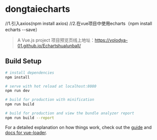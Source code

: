 # dongtaiecharts
//1.引入axios(npm install axios)
//2.在vue项目中使用echarts（npm install echarts --save）
> A Vue.js project
项目预览页线上地址：https://volodya-01.github.io/Echartshualunball/
## Build Setup

``` bash
# install dependencies
npm install

# serve with hot reload at localhost:8080
npm run dev

# build for production with minification
npm run build

# build for production and view the bundle analyzer report
npm run build --report
```

For a detailed explanation on how things work, check out the [guide](http://vuejs-templates.github.io/webpack/) and [docs for vue-loader](http://vuejs.github.io/vue-loader).
